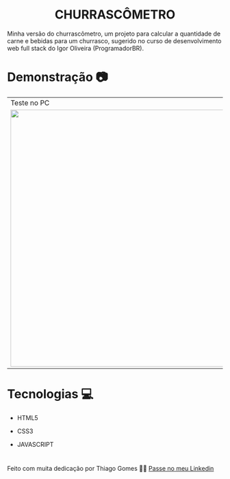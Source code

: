 <h1 align="center">
   CHURRASCÔMETRO
</h1>

<p>
Minha versão do churrascômetro, um projeto para calcular a quantidade de carne e bebidas para um churrasco, sugerido no curso de desenvolvimento web full stack do Igor Oliveira (ProgramadorBR).
</p>

# Demonstração 📷

<table>
 <tr>
   <td>Teste no PC</td>
   <td>Teste no MOBILE</td>
 </tr>
 <tr>
   <td><img src="https://user-images.githubusercontent.com/98625860/156857472-cd814f3d-974d-43e9-89cb-a77c7f48c5a5.gif" width="600px"></td>
   <td><img src="https://user-images.githubusercontent.com/98625860/156857468-52fc034a-e987-445d-8dd6-63807ddb426c.gif" width="400px"></td>
 </tr>
</table>

# Tecnologias 💻

-   <p>HTML5</p>
-   <p>CSS3</p>
-   <p>JAVASCRIPT</p>

#

Feito com muita dedicação por Thiago Gomes 🧑‍💻 [Passe no meu Linkedin](https://www.linkedin.com/in/thiago-gomes-165ab722b/)
